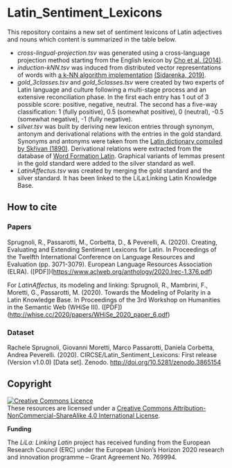 # Latin_Sentiment_Lexicons
This repository contains a new set of sentiment lexicons of Latin adjectives and nouns which content is summarized in the table below.
- *cross-lingual-projection.tsv* was generated using a cross-language projection method starting from the English lexicon by [Cho et al. (2014)](https://www.sciencedirect.com/science/article/pii/S0950705114002196 "Cho et al. (2014)").
- *induction-kNN.tsv* was induced from distributed vector representations of words with [a k-NN algorithm implementation](https://github.com/WladimirSidorenko/SentiLex "a k-NN algorithm implementation") [(Sidarenka, 2019)](https://publishup.uni-potsdam.de/frontdoor/index/index/docId/43742 "(Sidarenka, 2019)").
- *gold_3classes.tsv* and *gold_5classes.tsv* were created by two experts of Latin language and culture following a multi-stage process and an extensive reconciliation phase. In the first each entry has 1 out of 3 possible score: positive, negative, neutral. The second has a five-way classification: 1 (fully positive), 0.5 (somewhat positive), 0 (neutral), -0.5 (somewhat negative), -1 (fully negative).
- *silver.tsv* was built by deriving new lexicon entries through synonym, antonym and derivational relations with the entries in the gold standard. Synonyms and antonyms were taken from the [Latin dictionary compiled by Skřivan (1890)](https://github.com/nikita-moor/latin-dictionary/tree/master/Skrivan1890 "Latin dictionary compiled by Skřivan (1890)"). Derivational relations were extracted from the database of [Word Formation Latin](http://wfl.marginalia.it/ "Word Formation Latin"). Graphical variants of lemmas present in the gold standard were added to the silver standard as well.
- *LatinAffectus.tsv* was created by merging the gold standard and the silver standard. It has been linked to the LiLa:Linking Latin Knowledge Base.

## How to cite
### Papers
Sprugnoli, R., Passarotti, M., Corbetta, D., & Peverelli, A. (2020). Creating, Evaluating and Extending Sentiment Lexicons for Latin. In Proceedings of the Twelfth International Conference on Language Resources and Evaluation (pp. 3071-3079). European Language Resources Association (ELRA). ([PDF])(https://www.aclweb.org/anthology/2020.lrec-1.376.pdf)

For *LatinAffectus*, its modeling and linking:
Sprugnoli, R., Mambrini, F., Moretti, G., Passarotti, M. (2020). Towards the Modeling of Polarity in a Latin Knowledge Base. In Proceedings of the 3rd Workshop on Humanities in the Semantic Web (WHiSe III). ([PDF])(http://whise.cc/2020/papers/WHiSe_2020_paper_6.pdf)

### Dataset
Rachele Sprugnoli, Giovanni Moretti, Marco Passarotti, Daniela Corbetta, Andrea Peverelli. (2020). CIRCSE/Latin_Sentiment_Lexicons: First release (Version v1.0.0) [Data set]. Zenodo. http://doi.org/10.5281/zenodo.3865154

## Copyright
<a rel="license" href="http://creativecommons.org/licenses/by-nc-sa/4.0/"><img alt="Creative Commons Licence" style="border-width:0" src="https://i.creativecommons.org/l/by-nc-sa/4.0/88x31.png" /></a><br />These resources are licensed under a <a rel="license" href="http://creativecommons.org/licenses/by-nc-sa/4.0/">Creative Commons Attribution-NonCommercial-ShareAlike 4.0 International License</a>.

**Funding**

The *LiLa: Linking Latin* project has received funding from the European Research Council (ERC) under the European Union’s Horizon 2020 research and innovation programme – Grant Agreement No. 769994.

